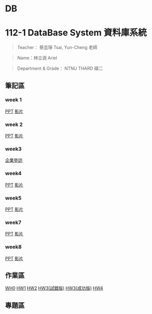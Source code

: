 # DB
112-1 DataBase System 資料庫系統
=============


>Teacher： 蔡芸琤 Tsai, Yun-Cheng 老師

>Name：林立涵 Ariel

>Department & Grade： NTNU THARD 碩二

筆記區
-------------
### week 1
[PPT](https://docs.google.com/presentation/d/1CP0D92DA8Ae8oyIKSquqUuTUpVqwLGT-14T32l9pf5U/edit#slide=id.g2410febba22_0_9)
[影片](https://www.youtube.com/watch?v=idhUbF1req4)
### week 2
[PPT](https://docs.google.com/presentation/d/1amn8pDX2Wx4N6ZjzhCGoQFJH4DqaRcQ2DJAdg3hbIrA/edit#slide=id.g23dd2219a46_0_124)
[影片](https://www.youtube.com/watch?v=qGaGgdm_YtY&feature=youtu.be)
### week3
[企業參訪](https://www.facebook.com/pecu.tsai/posts/10222321136844048)
### week4
[PPT](https://docs.google.com/presentation/d/1053jwkOvLAdeQCDUJKq-c0NwxB3jOqlkiL244y0DPro/edit#slide=id.g23dd2219a46_0_124)
[影片](https://www.youtube.com/watch?v=YjItfF4FkIo)
### week5
[PPT](https://docs.google.com/presentation/d/1J0ASP97LgjTQeKqTdm1vRhxh6MGya-C1D-8w7ykUPqE/edit#slide=id.g27d1f2bcb60_0_44)
[影片](https://www.youtube.com/watch?v=SkouS0krH98)
### week7
[PPT](https://docs.google.com/presentation/d/1VGS4z-40x0ZS8baC3PHP4TBLZn3S3YEe9owg4_vIZWc/edit#slide=id.g23dd2219a46_0_124)
[影片](https://www.youtube.com/watch?v=ukF48qw2LM8)
### week8
[PPT](https://docs.google.com/presentation/d/1semHnB07DAbbwkl-4-LmuZL8DQDZ5t6zAA1Jbft-uuQ/edit)
[影片](https://www.youtube.com/watch?v=xs1WvCHsegw)

作業區
-------------
[WH0](https://youtu.be/JgQapv8ffVU)
[HW1](https://youtu.be/00ySsqyVRBU)
[HW2](https://youtu.be/YpIS8dT8Blo)
[HW3(試錯版)](https://youtu.be/Tjrp12wYKkU)
[HW3(成功版)](https://youtu.be/H5pCwzvXNrA)
[HW4](https://youtu.be/XXO31ZK06IA)

專題區
-------------
